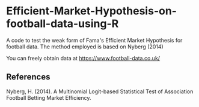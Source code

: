 # Efficient-Market-Hypothesis-on-football-data-using-R
A code to test the weak form of Fama's Efficient Market Hypothesis for football data.
The method employed is based on Nyberg (2014)

You can freely obtain data at https://www.football-data.co.uk/






## References
Nyberg, H. (2014). A Multinomial Logit-based Statistical Test of Association Football Betting Market Efficiency.
